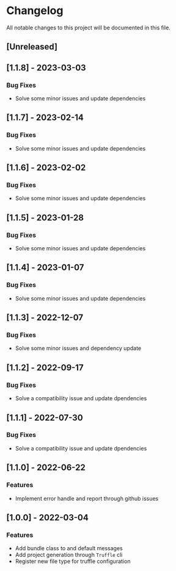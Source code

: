 # Changelog

All notable changes to this project will be documented in this file.

## [Unreleased]
## [1.1.8] - 2023-03-03

### Bug Fixes

- Solve some minor issues and update dependencies

## [1.1.7] - 2023-02-14

### Bug Fixes

- Solve some minor issues and update dependencies

## [1.1.6] - 2023-02-02

### Bug Fixes

- Solve some minor issues and update dependencies

## [1.1.5] - 2023-01-28

### Bug Fixes

- Solve some minor issues and update dependencies

## [1.1.4] - 2023-01-07

### Bug Fixes

- Solve some minor issues and update dependencies

## [1.1.3] - 2022-12-07

### Bug Fixes

- Solve some minor issues and dependency update

## [1.1.2] - 2022-09-17

### Bug Fixes

- Solve a compatibility issue and update dpendencies

## [1.1.1] - 2022-07-30

### Bug Fixes

- Solve a compatibility issue and update dpendencies

## [1.1.0] - 2022-06-22

### Features

- Implement error handle and report through github issues

## [1.0.0] - 2022-03-04

### Features

- Add bundle class to and default messages
- Add project generation through `Truffle` cli
- Register new file type for truffle configuration

<!-- generated by git-cliff -->
